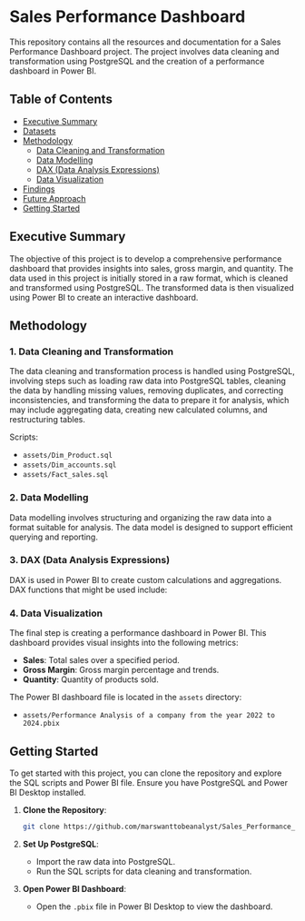 # Sales Performance Dashboard

This repository contains all the resources and documentation for a Sales Performance Dashboard project. The project involves data cleaning and transformation using PostgreSQL and the creation of a performance dashboard in Power BI.

## Table of Contents

- [Executive Summary](#executive-summary)
- [Datasets](#datasets)
- [Methodology](#methodology)
  - [Data Cleaning and Transformation](#1-data-cleaning-and-transformation)
  - [Data Modelling](#2-data-modelling)
  - [DAX (Data Analysis Expressions)](#3-dax-data-analysis-expressions)
  - [Data Visualization](#4-data-visualization)
- [Findings](#findings)
- [Future Approach](#future-approach)
- [Getting Started](#getting-started)

## Executive Summary

The objective of this project is to develop a comprehensive performance dashboard that provides insights into sales, gross margin, and quantity. The data used in this project is initially stored in a raw format, which is cleaned and transformed using PostgreSQL. The transformed data is then visualized using Power BI to create an interactive dashboard.

## Methodology

### 1. Data Cleaning and Transformation

The data cleaning and transformation process is handled using PostgreSQL, involving steps such as loading raw data into PostgreSQL tables, cleaning the data by handling missing values, removing duplicates, and correcting inconsistencies, and transforming the data to prepare it for analysis, which may include aggregating data, creating new calculated columns, and restructuring tables.

Scripts:
- `assets/Dim_Product.sql`
- `assets/Dim_accounts.sql`
- `assets/Fact_sales.sql`

### 2. Data Modelling

Data modelling involves structuring and organizing the raw data into a format suitable for analysis. The data model is designed to support efficient querying and reporting.

### 3. DAX (Data Analysis Expressions)

DAX is used in Power BI to create custom calculations and aggregations. DAX functions that might be used include:

### 4. Data Visualization

The final step is creating a performance dashboard in Power BI. This dashboard provides visual insights into the following metrics:
- **Sales**: Total sales over a specified period.
- **Gross Margin**: Gross margin percentage and trends.
- **Quantity**: Quantity of products sold.


The Power BI dashboard file is located in the `assets` directory:
- `assets/Performance Analysis of a company from the year 2022 to 2024.pbix`

## Getting Started

To get started with this project, you can clone the repository and explore the SQL scripts and Power BI file. Ensure you have PostgreSQL and Power BI Desktop installed.

1. **Clone the Repository**:
    ```bash
    git clone https://github.com/marswanttobeanalyst/Sales_Performance_Dashboard.git
    ```
2. **Set Up PostgreSQL**:
    - Import the raw data into PostgreSQL.
    - Run the SQL scripts for data cleaning and transformation.

3. **Open Power BI Dashboard**:
    - Open the `.pbix` file in Power BI Desktop to view the dashboard.


